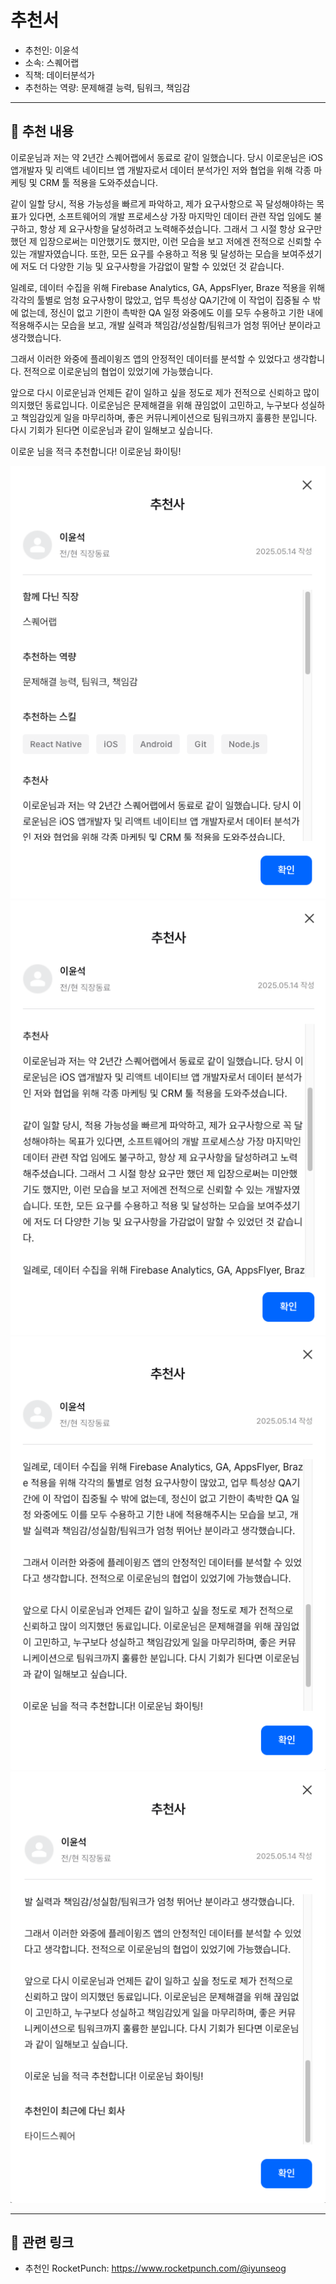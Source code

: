 # 추천서

- 추천인: 이윤석
- 소속: 스퀘어랩
- 직책: 데이터분석가
- 추천하는 역량: 문제해결 능력, 팀워크, 책임감

---

## 💬 추천 내용

이로운님과 저는 약 2년간 스퀘어랩에서 동료로 같이 일했습니다. 당시 이로운님은 iOS 앱개발자 및 리액트 네이티브 앱 개발자로서 데이터 분석가인 저와 협업을 위해 각종 마케팅 및 CRM 툴 적용을 도와주셨습니다.

같이 일할 당시, 적용 가능성을 빠르게 파악하고, 제가 요구사항으로 꼭 달성해야하는 목표가 있다면, 소프트웨어의 개발 프로세스상 가장 마지막인 데이터 관련 작업 임에도 불구하고, 항상 제 요구사항을 달성하려고 노력해주셨습니다. 그래서 그 시절 항상 요구만 했던 제 입장으로써는 미안했기도 했지만, 이런 모습을 보고 저에겐 전적으로 신뢰할 수 있는 개발자였습니다. 또한, 모든 요구를 수용하고 적용 및 달성하는 모습을 보여주셨기에 저도 더 다양한 기능 및 요구사항을 가감없이 말할 수 있었던 것 같습니다.

일례로, 데이터 수집을 위해 Firebase Analytics, GA, AppsFlyer, Braze 적용을 위해 각각의 툴별로 엄청 요구사항이 많았고, 업무 특성상 QA기간에 이 작업이 집중될 수 밖에 없는데, 정신이 없고 기한이 촉박한 QA 일정 와중에도 이를 모두 수용하고 기한 내에 적용해주시는 모습을 보고, 개발 실력과 책임감/성실함/팀워크가 엄청 뛰어난 분이라고 생각했습니다.

그래서 이러한 와중에 플레이윙즈 앱의 안정적인 데이터를 분석할 수 있었다고 생각합니다. 전적으로 이로운님의 협업이 있었기에 가능했습니다.

앞으로 다시 이로운님과 언제든 같이 일하고 싶을 정도로 제가 전적으로 신뢰하고 많이 의지했던 동료입니다. 이로운님은 문제해결을 위해 끊임없이 고민하고, 누구보다 성실하고 책임감있게 일을 마무리하며, 좋은 커뮤니케이션으로 팀워크까지 훌륭한 분입니다. 다시 기회가 된다면 이로운님과 같이 일해보고 싶습니다.

이로운 님을 적극 추천합니다! 이로운님 화이팅!

![](/assets/wanted/wanted-squarelab-yunseok-data-01.png)
![](/assets/wanted/wanted-squarelab-yunseok-data-02.png)
![](/assets/wanted/wanted-squarelab-yunseok-data-03.png)
![](/assets/wanted/wanted-squarelab-yunseok-data-04.png)

---

## 🔗 관련 링크

- 추천인 RocketPunch: https://www.rocketpunch.com/@iyunseog
